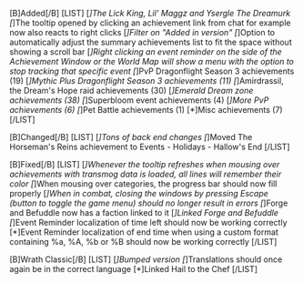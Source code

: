 [B]Added[/B]
[LIST]
[*]The Lick King, Lil' Maggz and Ysergle The Dreamurk
[*]The tooltip opened by clicking an achievement link from chat for example now also reacts to right clicks
[*]Filter on "Added in version"
[*]Option to automatically adjust the summary achievements list to fit the space without showing a scroll bar
[*]Right clicking an event reminder on the side of the Achievement Window or the World Map will show a menu with the option to stop tracking that specific event
[*]PvP Dragonflight Season 3 achievements (19)
[*]Mythic Plus Dragonflight Season 3 achievements (11)
[*]Amirdrassil, the Dream's Hope raid achievements (30)
[*]Emerald Dream zone achievements (38)
[*]Superbloom event achievements (4)
[*]More PvP achievements (6)
[*]Pet Battle achievements (1)
[*]Misc achievements (7)
[/LIST]

[B]Changed[/B]
[LIST]
[*]Tons of back end changes
[*]Moved The Horseman's Reins achievement to Events - Holidays - Hallow's End
[/LIST]

[B]Fixed[/B]
[LIST]
[*]Whenever the tooltip refreshes when mousing over achievements with transmog data is loaded, all lines will remember their color
[*]When mousing over categories, the progress bar should now fill properly
[*]When in combat, closing the windows by pressing Escape (button to toggle the game menu) should no longer result in errors
[*]Forge and Befuddle now has a faction linked to it
[*]Linked Forge and Befuddle
[*]Event Reminder localization of time left should now be working correctly
[*]Event Reminder localization of end time when using a custom format containing %a, %A, %b or %B should now be working correctly
[/LIST]

[B]Wrath Classic[/B]
[LIST]
[*]Bumped version
[*]Translations should once again be in the correct language
[*]Linked Hail to the Chef
[/LIST]